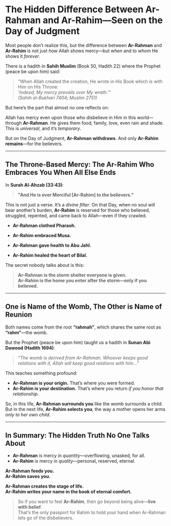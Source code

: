 # The Hidden Difference Between Ar-Rahman and Ar-Rahim—Seen on the Day of Judgment

Most people don’t realize this, but the difference between **Ar-Rahman** and **Ar-Rahim** is not just *how* Allah shows mercy—but *when* and *to whom* He shows it *forever*.

There is a hadith in **Sahih Muslim** (Book 50, Hadith 22) where the Prophet (peace be upon him) said:

> "When Allah created the creation, He wrote in His Book which is with Him on His Throne:  
> *‘Indeed, My mercy prevails over My wrath.’*”  
> *(Sahih al-Bukhari 7404; Muslim 2751)*

But here’s the part that almost no one reflects on:

Allah has mercy even upon those who disbelieve in Him in this world—through **Ar-Rahman**. He gives them food, family, love, even rain and shade. This is *universal*, and it’s *temporary*.

But on the Day of Judgment, **Ar-Rahman withdraws**. And only **Ar-Rahim remains**—for the believers.

---

## The Throne-Based Mercy: The Ar-Rahim Who Embraces You When All Else Ends

In **Surah Al-Ahzab (33:43)**:

> **"And He is ever Merciful [Ar-Rahim] to the believers."**

This is not just a verse. It’s a *divine filter*. On that Day, when no soul will bear another’s burden, **Ar-Rahim** is reserved for those who believed, struggled, repented, and came back to Allah—even if they crawled.

- **Ar-Rahman clothed Pharaoh.**  
- **Ar-Rahim embraced Musa.**

- **Ar-Rahman gave health to Abu Jahl.**  
- **Ar-Rahim healed the heart of Bilal.**

The secret nobody talks about is this:

> **Ar-Rahman is the storm shelter everyone is given.  
> Ar-Rahim is the home you enter after the storm—only if you believed.**

---

## One is Name of the Womb, The Other is Name of Reunion

Both names come from the root **“rahmah”**, which shares the same root as **“rahm”**—the womb.

But the Prophet (peace be upon him) taught us a hadith in **Sunan Abi Dawood (Hadith 1694)**:

> *“The womb is derived from Ar-Rahman. Whoever keeps good relations with it, Allah will keep good relations with him...”*

This teaches something profound:

- **Ar-Rahman is your origin.** That’s where you were formed.  
- **Ar-Rahim is your destination.** That’s where you return *if you honor that relationship.*

So, in this life, **Ar-Rahman surrounds you** like the womb surrounds a child.  
But in the next life, **Ar-Rahim selects you**, the way a mother opens her arms *only to her own child*.

---

## In Summary: The Hidden Truth No One Talks About

- **Ar-Rahman** is mercy in *quantity*—overflowing, unasked, for all.  
- **Ar-Rahim** is mercy in *quality*—personal, reserved, eternal.

**Ar-Rahman feeds you.**  
**Ar-Rahim saves you.**

**Ar-Rahman creates the stage of life.**  
**Ar-Rahim writes your name in the book of eternal comfort.**

> So if you want to feel **Ar-Rahim**, then go beyond being alive—**live with belief**.  
> That’s the only passport for Rahim to hold your hand when Ar-Rahman lets go of the disbelievers.
